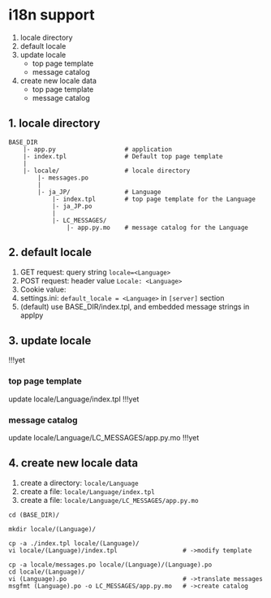 # i18n support

1. locale directory
2. default locale
3. update locale
    + top page template
    + message catalog
4. create new locale data
    + top page template
    + message catalog

## 1. locale directory

```
BASE_DIR
    |- app.py                   # application
    |- index.tpl                # Default top page template
    |
    |- locale/                  # locale directory
        |- messages.po
        |
        |- ja_JP/               # Language
            |- index.tpl        # top page template for the Language
            |- ja_JP.po
            |
            |- LC_MESSAGES/
                |- app.py.mo    # message catalog for the Language
```

## 2. default locale

1. GET request: query string `locale=<Language>`
2. POST request: header value `Locale: <Language>` 
3. Cookie value: 
4. settings.ini: `default_locale = <Language>` in `[server]` section
5. (default) use BASE_DIR/index.tpl, and embedded message strings in applpy

## 3. update locale

!!!yet

### top page template

update locale/Language/index.tpl
!!!yet

### message catalog

update locale/Language/LC_MESSAGES/app.py.mo
!!!yet

## 4. create new locale data

1. create a directory: `locale/Language` 
2. create a file: `locale/Language/index.tpl`
3. create a file: `locale/Language/LC_MESSAGES/app.py.mo`

```
cd (BASE_DIR)/

mkdir locale/(Language)/

cp -a ./index.tpl locale/(Language)/
vi locale/(Language)/index.tpl                  # ->modify template

cp -a locale/messages.po locale/(Language)/(Language).po
cd locale/(Language)/
vi (Language).po                                # ->translate messages
msgfmt (Language).po -o LC_MESSAGES/app.py.mo   # ->create catalog
```
